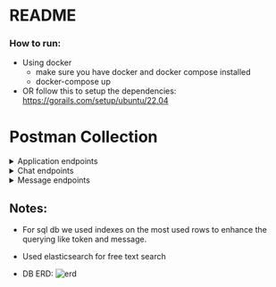 # README

### How to run:
- Using docker
    - make sure you have docker and docker compose installed
    - docker-compose up
- OR follow this to setup the dependencies: https://gorails.com/setup/ubuntu/22.04

# Postman Collection

<details>
<summary>Application endpoints</summary>

### index
- **Method**: GET
- **URL**: `http://localhost:3000/applications/`
- **Body**: 21e972f91b1c5c161ae8

### show
- **Method**: GET
- **URL**: `http://localhost:3000/applications/e807b8377b5158aace76`
- **Body**: (empty)

### create
- **Method**: POST
- **URL**: `http://127.0.0.1:3000/applications`
- **Body**:
  ```json
  {
      "name": "app1"
  }

### update

- **Method**: PUT
- **URL**: http://127.0.0.1:3000/applications/e807b8377b5158aace76
- **Body**:

  ```json

    {
        "name": "app1-updated",
        "chats_count": 4
    }

### destroy

- **Method**: DELETE
- **URL**: http://127.0.0.1:3000/applications/e0ed18a1ecaa7dd24cb8
- **Body**: (empty)
</details>

<details>
<summary>Chat endpoints</summary>

### index

- **Method**: GET
- **URL**: http://localhost:3000/applications/e807b8377b5158aace76/chats/
- **Body**: (empty)

### show

- **Method**: GET
- **URL**: http://localhost:3000/applications/e807b8377b5158aace76/chats/3
- **Body**: (empty)

### create

- **Method**: POST
- **URL**: http://127.0.0.1:3000/applications/e807b8377b5158aace76/chats
- **Body**: (empty)

### destroy

- **Method**: DELETE
- **URL**: http://localhost:3000/applications/e807b8377b5158aace76/chats/5
- **Body**: (empty)
</details>

<details>
<summary> Message endpoints</summary>

### index

- **Method**: GET
- **URL**: http://localhost:3000/applications/e807b8377b5158aace76/chats/3/messages
- **Body**: (empty)

### search

- **Method**: GET
- **URL**: http://localhost:3000/applications/e807b8377b5158aace76/chats/3/messages?query=increment
- **Body**: (empty)

### show

- **Method**: GET
- **URL**: http://localhost:3000/applications/e807b8377b5158aace76/chats/3/messages/1
- **Body**: (empty)

### create

- **Method**: POST
- **URL**: http://localhost:3000/applications/e807b8377b5158aace76/chats/3/messages
- **Body**:

  ```json

    {
        "body": "incrementttttttttttttthhutlffwfqhiuytttttttttttt"
    }

### search

- **Method**: POST
- **URL**: http://localhost:3000/applications/e807b8377b5158aace76/chats/3/messages/search
- **Body**:

  ```json

    {
        "body": "incrementttttttttttttthhutlffwfqhiuytttttttttttt"
    }

### update

- **Method**: PUT
- **URL**: http://localhost:3000/applications/e807b8377b5158aace76/chats/23/messages/1
- **Body**:

  ```json

    {
        "body": "updated222222222222asdasdasdasdasdasd222"
    }

### destroy

- **Method**: DELETE
- **URL**: http://localhost:3000/applications/e807b8377b5158aace76/chats/3/messages/3
- **Body**: (empty)
</details>

## Notes:
- For sql db we used indexes on the most used rows to enhance the querying like token and message.
- Used elasticsearch for free text search

- DB ERD:
![erd](https://github.com/rjOwl/ruby-chat-api/assets/11742610/2a4cae79-e8cf-46e5-bd4a-06a826038597)
